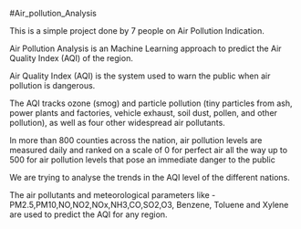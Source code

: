 #Air_pollution_Analysis

This is a simple project done by 7 people on Air Pollution Indication.

Air Pollution Analysis is an Machine Learning approach to predict the Air Quality Index (AQI) of the region.

Air Quality Index (AQI) is the system used to warn the public when air pollution is dangerous.

The AQI tracks ozone (smog) and particle pollution (tiny particles from ash, power plants and factories, vehicle exhaust, soil dust, pollen, and other pollution), as well as four other widespread air pollutants.

In more than 800 counties across the nation, air pollution levels are measured daily and ranked on a scale of 0 for perfect air all the way up to 500 for air pollution levels that pose an immediate danger to the public

We are trying to analyse the trends in the AQI level of the different nations.

The air pollutants and meteorological parameters like - PM2.5,PM10,NO,NO2,NOx,NH3,CO,SO2,O3, Benzene, Toluene and Xylene are used to predict the AQI for any region.

